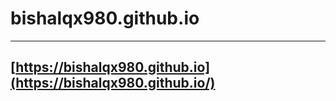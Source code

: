 # bishalqx980.github.io
-----------------------------
## [https://bishalqx980.github.io](https://bishalqx980.github.io/)
